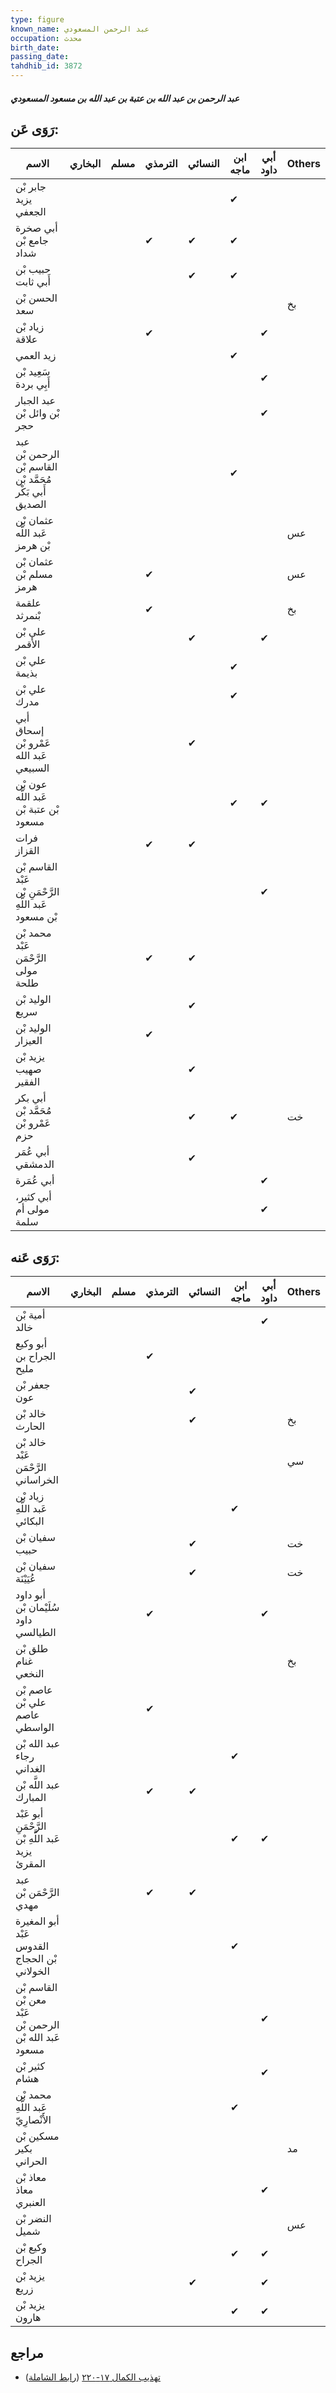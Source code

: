 ```yaml
---
type: figure
known_name: عبد الرحمن المسعودي
occupation: محدث
birth_date:
passing_date:
tahdhib_id: 3872
---
```

##### عبد الرحمن بن عبد الله بن عتبة بن عبد الله بن مسعود المسعودي

## رَوَى عَن:
| الاسم                                                    | البخاري | مسلم | الترمذي | النسائي | ابن ماجه | أبي داود | Others |
| -------------------------------------------------------- | ------- | ---- | ------- | ------- | -------- | -------- | ------ |
| جابر بْن يزيد الجعفي                                     |         |      |         |         | ✔        |          |        |
| أبي صخرة جامع بْن شداد                                   |         |      | ✔       | ✔       | ✔        |          |        |
| حبيب بْن أَبي ثابت                                       |         |      |         | ✔       | ✔        |          |        |
| الحسن بْن سعد                                            |         |      |         |         |          |          | بخ     |
| زياد بْن علاقة                                           |         |      | ✔       |         |          | ✔        |        |
| زيد العمي                                                |         |      |         |         | ✔        |          |        |
| سَعِيد بْن أَبِي بردة                                    |         |      |         |         |          | ✔        |        |
| عبد الجبار بْن وائل بْن حجر                              |         |      |         |         |          | ✔        |        |
| عبد الرحمن بْن القاسم بْن مُحَمَّد بْن أَبي بَكْر الصديق |         |      |         |         | ✔        |          |        |
| عثمان بْن عَبد اللَّه بْن هرمز                           |         |      |         |         |          |          | عس     |
| عثمان بْن مسلم بْن هرمز                                  |         |      | ✔       |         |          |          | عس     |
| علقمة بْنمرثد                                            |         |      | ✔       |         |          |          | بخ     |
| علي بْن الأقمر                                           |         |      |         | ✔       |          | ✔        |        |
| علي بْن بذيمة                                            |         |      |         |         | ✔        |          |        |
| علي بْن مدرك                                             |         |      |         |         | ✔        |          |        |
| أبي إسحاق عَمْرو بْن عَبد الله السبيعي                   |         |      |         | ✔       |          |          |        |
| عون بْن عَبد اللَّه بْن عتبة بْن مسعود                   |         |      |         |         | ✔        | ✔        |        |
| فرات القزاز                                              |         |      | ✔       | ✔       |          |          |        |
| القاسم بْن عَبْد الرَّحْمَنِ بْن عَبد اللَّهِ بْن مسعود  |         |      |         |         |          | ✔        |        |
| محمد بْن عَبْد الرَّحْمَن مولى طلحة                      |         |      | ✔       | ✔       |          |          |        |
| الوليد بْن سريع                                          |         |      |         | ✔       |          |          |        |
| الوليد بْن العيزار                                       |         |      | ✔       |         |          |          |        |
| يزيد بْن صهيب الفقير                                     |         |      |         | ✔       |          |          |        |
| أبي بكر مُحَمَّد بْن عَمْرو بْن حزم                      |         |      |         | ✔       | ✔        |          | خت     |
| أبي عُمَر الدمشقي                                        |         |      |         | ✔       |          |          |        |
| أبي عُمَرة                                               |         |      |         |         |          | ✔        |        |
| أبي كثير، مولى أم سلمة                                   |         |      |         |         |          | ✔        |        |
## رَوَى عَنه:
| الاسم                                                   | البخاري | مسلم | الترمذي | النسائي | ابن ماجه | أبي داود | Others |
| ------------------------------------------------------- | ------- | ---- | ------- | ------- | -------- | -------- | ------ |
| أمية بْن خالد                                           |         |      |         |         |          | ✔        |        |
| أبو وكيع الجراح بن مليح                                 |         |      | ✔       |         |          |          |        |
| جعفر بْن عون                                            |         |      |         | ✔       |          |          |        |
| خالد بْن الحارث                                         |         |      |         | ✔       |          |          | بخ     |
| خالد بْن عَبْد الرَّحْمَن الخراساني                     |         |      |         |         |          |          | سي     |
| زياد بْن عَبد اللَّهِ البكائي                           |         |      |         |         | ✔        |          |        |
| سفيان بْن حبيب                                          |         |      |         | ✔       |          |          | خت     |
| سفيان بْن عُيَيْنَة                                     |         |      |         | ✔       |          |          | خت     |
| أبو داود سُلَيْمان بْن داود الطيالسي                    |         |      | ✔       |         |          | ✔        |        |
| طلق بْن غنام النخعي                                     |         |      |         |         |          |          | بخ     |
| عاصم بْن علي بْن عاصم الواسطي                           |         |      | ✔       |         |          |          |        |
| عبد الله بْن رجاء الغداني                               |         |      |         |         | ✔        |          |        |
| عبد اللَّه بْن المبارك                                  |         |      | ✔       | ✔       |          |          |        |
| أبو عَبْد الرَّحْمَنِ عَبد اللَّهِ بْن يزيد المقرئ      |         |      |         |         | ✔        | ✔        |        |
| عبد الرَّحْمَن بْن مهدي                                 |         |      | ✔       | ✔       |          |          |        |
| أبو المغيرة عَبْد القدوس بْن الحجاج الخولاني            |         |      |         |         | ✔        |          |        |
| القاسم بْن معن بْن عَبْد الرحمن بْن عَبد الله بْن مسعود |         |      |         |         |          | ✔        |        |
| كثير بْن هشام                                           |         |      |         |         |          | ✔        |        |
| محمد بْن عَبد اللَّهِ الأَنْصارِيّ                      |         |      |         |         | ✔        |          |        |
| مسكين بْن بكير الحراني                                  |         |      |         |         |          |          | مد     |
| معاذ بْن معاذ العنبري                                   |         |      |         |         |          | ✔        |        |
| النضر بْن شميل                                          |         |      |         |         |          |          | عس     |
| وكيع بْن الجراح                                         |         |      |         |         | ✔        | ✔        |        |
| يزيد بْن زريع                                           |         |      |         | ✔       |          | ✔        |        |
| يزيد بْن هارون                                          |         |      |         |         | ✔        | ✔        |        |
## مراجع
- [تهذيب الكمال ١٧-٢٢٠](obsidian://open?vault=Tahdhib-al-Kamal&file=Figures/٣٨٧٢-عبد%20الرحمن%20بن%20عبد%20الله%20بن%20عتبة%20بن%20عبد%20الله%20بن%20مسعود%20المسعودي) ([رابط الشاملة](https://shamela.ws/book/3722/8770))